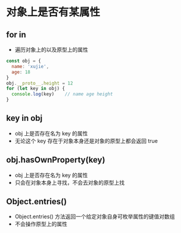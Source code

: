 <!--
 * @Author: x09898 coder_xujie@163.com
 * @Date: 2022-12-12 17:47:16
 * @LastEditors: x09898 coder_xujie@163.com
 * @FilePath: \HTML-CSS-Javascript-\JAVAScript+ES6\JavaScript\JavaScript零散知识点\对象上是否有某属性.md
 * @Description: 
-->
# 对象上是否有某属性

## for in

* 遍历对象上的以及原型上的属性

```js
const obj = {
  name: 'xujie',
  age: 18
}
obj.__proto__.height = 12
for (let key in obj) {
  console.log(key)    // name age height
}
```

## key in obj

* obj 上是否存在名为 key 的属性
* 无论这个 key 存在于对象本身还是对象的原型上都会返回 true

## obj.hasOwnProperty(key)

* obj 上是否存在名为 key 的属性
* 只会在对象本身上寻找，不会去对象的原型上找

## Object.entries()

* Object.entries() 方法返回一个给定对象自身可枚举属性的键值对数组
* 不会操作原型上的属性
